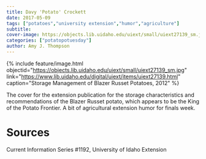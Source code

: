 ```yaml
---
title: Davy 'Potato' Crockett
date: 2017-05-09
tags: ["potatoes","university extension","humor","agriculture"]
subtitle: 
cover-image: https://objects.lib.uidaho.edu/uiext/small/uiext27139_sm.jpg
categories: ["potatopotuesday"]
author: Amy J. Thompson
---
```


{% include feature/image.html objectid="https://objects.lib.uidaho.edu/uiext/small/uiext27139_sm.jpg" link="https://www.lib.uidaho.edu/digital/uiext/items/uiext27139.html" caption="Storage Management of Blazer Russet Potatoes, 2012" %}

The cover for the extension publication for the storage characteristics and recommendations of the Blazer Russet potato, which appears to be the King of the Potato Frontier. A bit of agricultural extension humor for finals week.

# Sources

Current Information Series #1192, University of Idaho Extension 